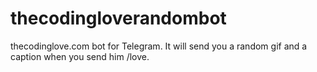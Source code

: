 # thecodingloverandombot
thecodinglove.com bot for Telegram. It will send you a random gif and a caption when you send him /love.
